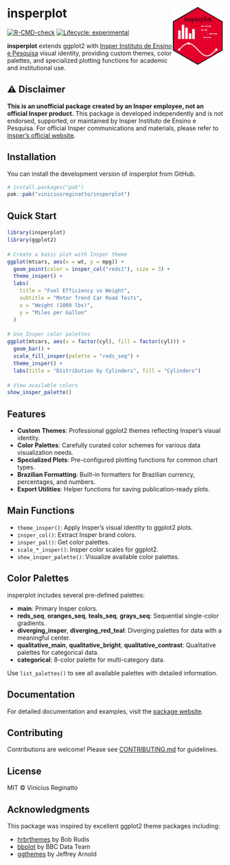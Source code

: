 
<!-- README.md is generated from README.Rmd. Please edit that file -->

# insperplot <img src="man/figures/logo.png" align="right" height="139" />

<!-- badges: start -->

[![R-CMD-check](https://github.com/viniciusreginatto/insperplot/actions/workflows/R-CMD-check.yaml/badge.svg)](https://github.com/viniciusreginatto/insperplot/actions/workflows/R-CMD-check.yaml)
[![Lifecycle:
experimental](https://img.shields.io/badge/lifecycle-experimental-orange.svg)](https://lifecycle.r-lib.org/articles/stages.html#experimental)
<!-- badges: end -->

**insperplot** extends ggplot2 with [Insper Instituto de Ensino e Pesquisa](https://www.insper.edu.br/) visual identity, providing custom themes, color palettes, and specialized plotting functions for academic and institutional use.

## ⚠️ Disclaimer

**This is an unofficial package created by an Insper employee, not an official Insper product.** This package is developed independently and is not endorsed, supported, or maintained by Insper Instituto de Ensino e Pesquisa. For official Insper communications and materials, please refer to [Insper’s official website](https://www.insper.edu.br/).

## Installation

You can install the development version of insperplot from GitHub.

``` r
# install.packages("pak")
pak::pak("viniciusreginatto/insperplot")
```

## Quick Start

``` r
library(insperplot)
library(ggplot2)

# Create a basic plot with Insper theme
ggplot(mtcars, aes(x = wt, y = mpg)) +
  geom_point(color = insper_col("reds1"), size = 3) +
  theme_insper() +
  labs(
    title = "Fuel Efficiency vs Weight",
    subtitle = "Motor Trend Car Road Tests",
    x = "Weight (1000 lbs)",
    y = "Miles per Gallon"
  )

# Use Insper color palettes
ggplot(mtcars, aes(x = factor(cyl), fill = factor(cyl))) +
  geom_bar() +
  scale_fill_insper(palette = "reds_seq") +
  theme_insper() +
  labs(title = "Distribution by Cylinders", fill = "Cylinders")

# View available colors
show_insper_palette()
```

## Features

- **Custom Themes**: Professional ggplot2 themes reflecting Insper’s
  visual identity.
- **Color Palettes**: Carefully curated color schemes for various data
  visualization needs.
- **Specialized Plots**: Pre-configured plotting functions for common
  chart types.
- **Brazilian Formatting**: Built-in formatters for Brazilian currency,
  percentages, and numbers.
- **Export Utilities**: Helper functions for saving publication-ready
  plots.

## Main Functions

- `theme_insper()`: Apply Insper’s visual identity to ggplot2 plots.
- `insper_col()`: Extract Insper brand colors.
- `insper_pal()`: Get color palettes.
- `scale_*_insper()`: Insper color scales for ggplot2.
- `show_insper_palette()`: Visualize available color palettes.

## Color Palettes

insperplot includes several pre-defined palettes:

- **main**: Primary Insper colors.
- **reds_seq**, **oranges_seq**, **teals_seq**, **grays_seq**:
  Sequential single-color gradients.
- **diverging_insper**, **diverging_red_teal**: Diverging palettes for
  data with a meaningful center.
- **qualitative_main**, **qualitative_bright**,
  **qualitative_contrast**: Qualitative palettes for categorical data.
- **categorical**: 8-color palette for multi-category data.

Use `list_palettes()` to see all available palettes with detailed information.

## Documentation

For detailed documentation and examples, visit the [package website](https://viniciusreginatto.github.io/insperplot/).

## Contributing

Contributions are welcome! Please see [CONTRIBUTING.md](CONTRIBUTING.md) for guidelines.

## License

MIT © Vinicius Reginatto

## Acknowledgments

This package was inspired by excellent ggplot2 theme packages including:

- [hrbrthemes](https://github.com/hrbrmstr/hrbrthemes) by Bob Rudis
- [bbplot](https://github.com/bbc/bbplot) by BBC Data Team
- [ggthemes](https://github.com/jrnold/ggthemes) by Jeffrey Arnold
